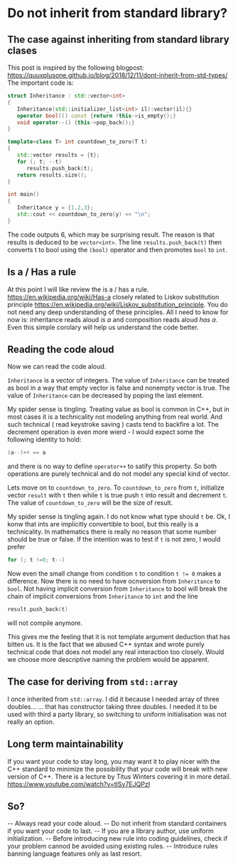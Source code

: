 # Do not inherit from standard library?
## The case against inheriting from standard library clases
This post is inspired by the following blogpost:
<https://quuxplusone.github.io/blog/2018/12/11/dont-inherit-from-std-types/>
The important code is:
```C++
struct Inheritance : std::vector<int>
{
   Inheritance(std::initializer_list<int> il):vector(il){}
   operator bool(() const {return !this->is_empty();}
   void operator--() {this->pop_back();}
}

template<class T> int countdown_to_zero(T t)
{
   std::vector results = {t};
   for (; t; --t)
      results.push_back(t);
   return results.size();
}

int main()
{
   Inheritance y = {1,2,3};
   std::cout << countdown_to_zero(y) << "\n";
}
```
The code outputs 6, which may be surprising result.
The reason is that results is deduced to be `vector<int>`. The line `results.push_back(t)` then converts t to bool using the `(bool)` operator and then
 promotes `bool` to `int`.
## Is a / Has a rule
At this point I will like review the is a / has a rule.
<https://en.wikipedia.org/wiki/Has-a>
closely related to Liskov substitution principle
<https://en.wikipedia.org/wiki/Liskov_substitution_principle>.
You do not need any deep understanding of these principles. All I need to know for now is: inheritance reads aloud *is a*
 and composition reads aloud *has a*. Even this simple corolary will help us understand the code better.
## Reading the code aloud
Now we can read the code aloud.

`Inheritance` is a vector of integers. The value of `Inheritance` can be treated as bool in a way that empty vector is false and nonempty vector is true.
The value of `Inheritance` can be decreased by poping the last element.

My spider sense is tingling. Treating value as bool is common in C++, but in most cases it is a technicality not modeling anything from real world.
And such technical ( read keystroke saving ) casts tend to backfire a lot. The decrement operation is even more wierd - I would expect some the following
identity to hold:
```C++
(a--)++ == a
```
and there is no way to define `operator++` to satify this property. So both operations are purely technical and do not model any special kind of vector.

Lets move on to `countdown_to_zero`. To `countdown_to_zero` from `t`, initialize vector `result` with `t` then while `t` is true push `t` into result
and decrement `t`. The value of `countdown_to_zero` will be the size of result.

My spider sense is tingling again. I do not know what type should `t` be. Ok, I konw that ints are implicitly convertible to bool, but this really is
a technicality. In mathematics there is really no reason that some number should be true or false. If the intention was to test if `t` is not zero,
I would prefer
```C++
for (; t !=0; t--)
```

Now even the small change from condition `t` to condition `t != 0` makes a difference. Now there is no need to have ocnversion from `Inheritance` to
`bool`. Not having implicit conversion from `Inheritance` to bool will break the chain of implicit conversions from `Inheritance` to `int` and the line
```C++
result.push_back(t)
```
 will not compile anymore.

This gives me the feeling that it is not template argument deduction that has bitten us. It is the fact that we abused C++ syntax and wrote purely technical
code that does not model any real interaction too closely. Would we choose more descriptive naming the problem would be apparent.
## The case for deriving from `std::array`
I once inherited from `std::array`. I did it because I needed array of three doubles... ... that has constructor taking three doubles.
 I needed it to be used with third a party library, so switching to uniform initialisation was not really an option.

## Long term maintainability
If you want your code to stay long, you may want it to play nicer with the C++ standard to minimize the possibility that your code will break
 with new version of C++. There is a lecture by Titus Winters covering it in more detail.
<https://www.youtube.com/watch?v=tISy7EJQPzI>
## So?
-- Always read your code aloud.
-- Do not inherit from standard containers if you want your code to last.
-- If you are a library author, use uniform initialization.
-- Before introducing new rule into coding guidelines, check if your problem cannod be avoided using existing rules.
-- Introduce rules banning language features only as last resort.
